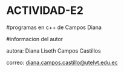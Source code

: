 # ACTIVIDAD-E2

#programas en c++ de Campos Diana

#informacion del autor

autora: Diana Liseth Campos Castillos 

correo: diana.campos.castillo@utelvt.edu.ec

